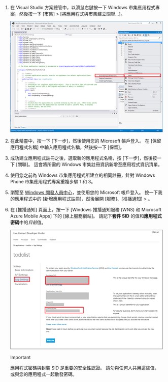 
1. 在 Visual Studio 方案總管中，以滑鼠右鍵按一下 Windows 市集應用程式專案，然後按一下 [市集] >  [將應用程式與市集建立關聯...]。

    ![建立應用程式與 Windows 市集的關聯](./media/app-service-mobile-register-wns/notification-hub-associate-win8-app.png)
2. 在此精靈中，按一下 [下一步]，然後使用您的 Microsoft 帳戶登入。 在 [保留應用程式名稱] 中輸入應用程式名稱，然後按一下 [保留]。
3. 成功建立應用程式註冊之後，選取新的應用程式名稱，按 [下一步]，然後按一下 [關聯]。 這會將所需的 Windows 市集註冊資訊新增至應用程式資訊清單。
4. 使用您之前為 Windows 市集應用程式所建立的相同註冊，針對 Windows Phone 市集應用程式專案重複步驟 1 和 3。  
5. 瀏覽至 [Windows 開發人員中心](https://dev.windows.com/en-us/overview)，並使用您的 Microsoft 帳戶登入。 按一下我的應用程式中的 [新增應用程式註冊]，然後展開 [服務]、[推播通知] > 。
6. 在 [推播通知] 頁面上，按一下 [Windows 推播通知服務 (WNS) 和 Microsoft Azure Mobile Apps] 下的 [線上服務網站]。 請記下**套件 SID** 的值和**應用程式密碼**中的*目前*值。 

    ![開發人員中心的應用程式設定](./media/app-service-mobile-register-wns/mobile-services-win8-app-push-auth.png)

   > [!IMPORTANT]
   > 應用程式密碼與封裝 SID 是重要的安全性認證。 請勿與任何人共用這些值，或與您的應用程式一起散發密碼。
   >
   >


<!--HONumber=Dec16_HO2-->


